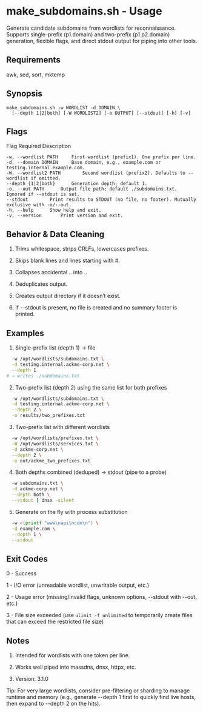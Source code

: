 # make_subdomains.sh - Usage

Generate candidate subdomains from wordlists for reconnaissance. Supports single-prefix (p1.domain) and two-prefix (p1.p2.domain) generation, flexible flags, and direct stdout output for piping into other tools.

## Requirements
awk, sed, sort, mktemp

## Synopsis
```
make_subdomains.sh -w WORDLIST -d DOMAIN \
  [--depth 1|2|both] [-W WORDLIST2] [-o OUTPUT] [--stdout] [-h] [-v]
```
## Flags
Flag	Required	Description
```
-w, --wordlist PATH		First wordlist (prefix1). One prefix per line.
-d, --domain DOMAIN		Base domain, e.g., example.com or testing.internal.example.com.
-W, --wordlist2 PATH		Second wordlist (prefix2). Defaults to --wordlist if omitted.
--depth {1|2|both}		Generation depth; default 1.
-o, --out PATH		Output file path; default ./subdomains.txt. Ignored if --stdout is set.
--stdout		Print results to STDOUT (no file, no footer). Mutually exclusive with -o/--out.
-h, --help		Show help and exit.
-v, --version		Print version and exit.
```
## Behavior & Data Cleaning

1. Trims whitespace, strips CRLFs, lowercases prefixes.

2. Skips blank lines and lines starting with #.

3. Collapses accidental .. into ..

4. Deduplicates output.

5. Creates output directory if it doesn’t exist.

6. If --stdout is present, no file is created and no summary footer is printed.

## Examples

1) Single-prefix list (depth 1) → file
```./make_subdomains.sh \
  -w /opt/wordlists/subdomains.txt \
  -d testing.internal.ackme-corp.net \
  --depth 1
# → writes ./subdomains.txt
```

2) Two-prefix list (depth 2) using the same list for both prefixes
```./make_subdomains.sh \
  -w /opt/wordlists/subdomains.txt \
  -d testing.internal.ackme-corp.net \
  --depth 2 \
  -o results/two_prefixes.txt
```
3) Two-prefix list with different wordlists
```./make_subdomains.sh \
  -w /opt/wordlists/prefixes.txt \
  -W /opt/wordlists/services.txt \
  -d ackme-corp.net \
  --depth 2 \
  -o out/ackme_two_prefixes.txt
```
4) Both depths combined (deduped) → stdout (pipe to a probe)
```./make_subdomains.sh \
  -w subdomains.txt \
  -d ackme-corp.net \
  --depth both \
  --stdout | dnsx -silent
```
5) Generate on the fly with process substitution
```./make_subdomains.sh \
  -w <(printf "www\napi\ncdn\n") \
  -d example.com \
  --depth 1 \
  --stdout
```
## Exit Codes

0 - Success

1 - I/O error (unreadable wordlist, unwritable output, etc.)

2 - Usage error (missing/invalid flags, unknown options, --stdout with --out, etc.)

3 - File size exceeded (use `ulimit -f unlimited` to temporarily create files that can exceed the restricted file size)

## Notes

1. Intended for wordlists with one token per line.

2. Works well piped into massdns, dnsx, httpx, etc.

3. Version: 3.1.0

Tip: For very large wordlists, consider pre-filtering or sharding to manage runtime and memory (e.g., generate --depth 1 first to quickly find live hosts, then expand to --depth 2 on the hits).
